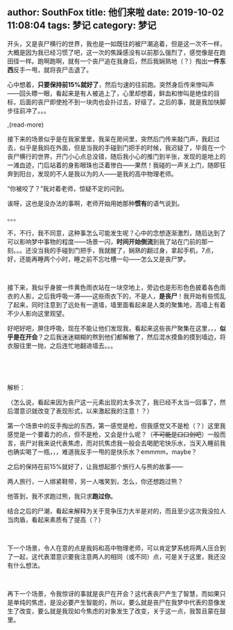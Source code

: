 author: SouthFox
title: 他们来啦
date: 2019-10-02 11:08:04
tags: 梦记
category: 梦记
---

开头，又是丧尸横行的世界，我也是一如既往的被尸潮追着，但是这一次不一样，大概是因为我已经习惯了吧，这一次的焦躁感没有以前那么强烈了，感觉像是在跑田径一样。跑啊跑啊，就有一个丧尸追在我身后，然后我娴熟地（？）掏出<strong>一件东西</strong>反手一甩，就将丧尸击退了。

心中想着，<strong>只要保持前15%就好了</strong>，然后匀速的往前跑。突然身后传来惨叫声——回头瞟一眼，看起来是有人被追上了，心里却想着，鲜血和惨叫是绝佳的目标，后面的丧尸即使抢不到一块肉也会扑过去，好级了。之后的事，就是我加快脚步往前冲了。。。

,(read-more)

接下来的场景似乎是在我家里里，我呆在房间里，突然后门传来敲门声，我赶过去，似乎是我妈在外面，但是当我的手碰到门把手的时候，我迟疑了，毕竟在一个丧尸横行的世界，开门小心点总没错，随后我小心的推门到半张，发现的是地上的一滩血迹，门后站着的身影眼珠也泛着惨白——果然！我碰的一声关上门，随即狂奔到阳台，发现的不人是我以为的人——是我的高中物理老师。

“你被咬了？”我对着老师，惊疑不定的问到。

诶呀，这也是没办法的事啊，老师开始用她那种<strong>惯有</strong>的语气说到。

。。。

不，不行，我不同意，这种事怎么可能发生呢？心中的念想逐渐激烈，随后达到了可以影响梦中事物的程度——场景一闪，<strong>时间开始倒流</strong>到我了站在门前的那一刻。。。还没当我的手碰到门把手，我就醒了，娴熟的翻过身，拿起手机，7点，好，还能再睡两个小时，睡之前不忘吐槽一句——怎么又是丧尸梦。

&nbsp;

接下来，我似乎身披一件黄色雨衣站在一块空地上，旁边也是形形色色披着各色雨衣的人影，之后我呼吸一滞——这些雨衣下的，不是人，<strong>是丧尸</strong>！我开始有些慌乱了起来，同时注意到了远处有一道墙，墙里面看起来是人类的聚集地，高墙上有着不少人影向这里观望。

好吧好吧，屏住呼吸，现在不能让他们发现我，看起来这些丧尸聚集在这里，，，<strong>似乎是在开会</strong>？之后我迷迷糊糊的熬到他们都解散了，然后混水摸鱼的摸到墙边，将衣服往里一抛，之后连忙地翻进墙去。。。

&nbsp;

&nbsp;

解析：

（怎么说，看起来因为丧尸这一元素出现的太多次了，我已经不太当一回事了，然后潜意识就改变了表现形式，以来激起我的注意！？）

第一个场景中的反手掏出的东西，第一感觉是枪，但我感觉又不是枪（？）这里我感觉是一个要着力的点，但不是枪，又会是什么呢？（<del datetime="2019-10-12T03:03:18+00:00">不可能是口口剑吧</del>）一般而言，丧尸对我来说代表焦虑，而对抗焦虑我一般会去喝肥宅快乐水，当天入睡前我也确实喝了一瓶，，，难道我反手一甩的是快乐水？emmmm，maybe？

之后的保持在前15%就好了，让我想起那个旅行人与熊的故事——

两人旅行，一人绑紧鞋带，另一人嗤笑到，怎么，你还想跑过熊？

他答到，我不求跑过熊，我只求<strong>跑过你</strong>。

结合之后的尸潮，看起来解释为关于竞争压力大半是对的，而且至少这次我没拉人当肉盾，看起来素质有了提高（？）

&nbsp;

下一个场景，令人在意的点是我妈和高中物理老师，可以肯定梦系统将两人压合到了一起，这代表潜意识要我注意两人的相同（或不同）点，可是关于这里，我还没有什么想法。

&nbsp;

再下一个场景，令我惊讶的事就是丧尸在开会？这代表丧尸产生了智慧，而如果只是单纯的焦虑，是没必要产生智能的，所以，要么就是丧尸在我梦中代表的意像发生了改变，要么就是我现如今焦虑的对象发生了改变，关于这一点，我暂且蒙在鼓里。